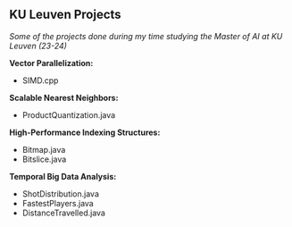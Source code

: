 ## KU Leuven Projects

_Some of the projects done during my time studying the Master of AI at KU Leuven (23-24)_

**Vector Parallelization:**
- SIMD.cpp

**Scalable Nearest Neighbors:**
- ProductQuantization.java

**High-Performance Indexing Structures:**
- Bitmap.java
- Bitslice.java

**Temporal Big Data Analysis:**
- ShotDistribution.java
- FastestPlayers.java
- DistanceTravelled.java
